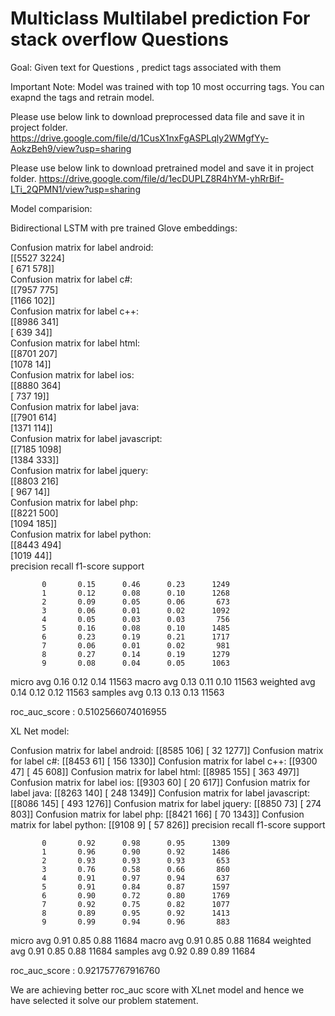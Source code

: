 #  Multiclass Multilabel prediction For stack overflow Questions

Goal: Given text for Questions , predict tags associated with them 

Important Note:  Model was trained with top 10 most occurring tags. You can exapnd the tags and retrain model.

 
 Please use below link to download preprocessed data file and save it in project folder.
 https://drive.google.com/file/d/1CusX1nxFgASPLqly2WMgfYy-AokzBeh9/view?usp=sharing
 
 Please use below link to download pretrained model and save it in project folder.
 https://drive.google.com/file/d/1ecDUPLZ8R4hYM-yhRrBif-LTi_2QPMN1/view?usp=sharing
 
 Model comparision:
 
 Bidirectional LSTM with pre trained Glove embeddings:
 
 Confusion matrix for label android:  
[[5527 3224]  
 [ 671  578]]  
Confusion matrix for label c#:  
[[7957  775]  
 [1166  102]]  
Confusion matrix for label c++:  
[[8986  341]  
 [ 639   34]]  
Confusion matrix for label html:  
[[8701  207]  
 [1078   14]]  
Confusion matrix for label ios:  
[[8880  364]  
 [ 737   19]]  
Confusion matrix for label java:  
[[7901  614]  
 [1371  114]]  
Confusion matrix for label javascript:  
[[7185 1098]  
 [1384  333]]  
Confusion matrix for label jquery:  
[[8803  216]  
 [ 967   14]]  
Confusion matrix for label php:  
[[8221  500]  
 [1094  185]]  
Confusion matrix for label python:  
[[8443  494]  
 [1019   44]]  
              precision    recall  f1-score   support

           0       0.15      0.46      0.23      1249
           1       0.12      0.08      0.10      1268
           2       0.09      0.05      0.06       673
           3       0.06      0.01      0.02      1092
           4       0.05      0.03      0.03       756
           5       0.16      0.08      0.10      1485
           6       0.23      0.19      0.21      1717
           7       0.06      0.01      0.02       981
           8       0.27      0.14      0.19      1279
           9       0.08      0.04      0.05      1063

   micro avg       0.16      0.12      0.14     11563
   macro avg       0.13      0.11      0.10     11563
weighted avg       0.14      0.12      0.12     11563
 samples avg       0.13      0.13      0.13     11563

roc_auc_score : 0.5102566074016955

XL Net model:

Confusion matrix for label android:
[[8585  106]
 [  32 1277]]
Confusion matrix for label c#:
[[8453   61]
 [ 156 1330]]
Confusion matrix for label c++:
[[9300   47]
 [  45  608]]
Confusion matrix for label html:
[[8985  155]
 [ 363  497]]
Confusion matrix for label ios:
[[9303   60]
 [  20  617]]
Confusion matrix for label java:
[[8263  140]
 [ 248 1349]]
Confusion matrix for label javascript:
[[8086  145]
 [ 493 1276]]
Confusion matrix for label jquery:
[[8850   73]
 [ 274  803]]
Confusion matrix for label php:
[[8421  166]
 [  70 1343]]
Confusion matrix for label python:
[[9108    9]
 [  57  826]]
              precision    recall  f1-score   support

           0       0.92      0.98      0.95      1309
           1       0.96      0.90      0.92      1486
           2       0.93      0.93      0.93       653
           3       0.76      0.58      0.66       860
           4       0.91      0.97      0.94       637
           5       0.91      0.84      0.87      1597
           6       0.90      0.72      0.80      1769
           7       0.92      0.75      0.82      1077
           8       0.89      0.95      0.92      1413
           9       0.99      0.94      0.96       883

   micro avg       0.91      0.85      0.88     11684
   macro avg       0.91      0.85      0.88     11684
weighted avg       0.91      0.85      0.88     11684
 samples avg       0.92      0.89      0.89     11684

roc_auc_score : 0.921757767916760

We are achieving better roc_auc score with XLnet model and hence we have selected it solve our problem statement.
 
 
